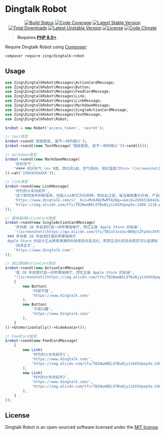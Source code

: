 # Dingtalk Robot
<p align="center">
<a href="https://github.com/zingimmick/dingtalk-robot/actions"><img src="https://github.com/zingimmick/dingtalk-robot/workflows/tests/badge.svg" alt="Build Status"></a>
<a href="https://codecov.io/gh/zingimmick/dingtalk-robot"><img src="https://codecov.io/gh/zingimmick/dingtalk-robot/branch/master/graph/badge.svg" alt="Code Coverage" /></a>
<a href="https://packagist.org/packages/zing/dingtalk-robot"><img src="https://poser.pugx.org/zing/dingtalk-robot/v/stable.svg" alt="Latest Stable Version"></a>
<a href="https://packagist.org/packages/zing/dingtalk-robot"><img src="https://poser.pugx.org/zing/dingtalk-robot/downloads" alt="Total Downloads"></a>
<a href="https://packagist.org/packages/zing/dingtalk-robot"><img src="https://poser.pugx.org/zing/dingtalk-robot/v/unstable.svg" alt="Latest Unstable Version"></a>
<a href="https://packagist.org/packages/zing/dingtalk-robot"><img src="https://poser.pugx.org/zing/dingtalk-robot/license" alt="License"></a>
<a href="https://codeclimate.com/github/zingimmick/dingtalk-robot/maintainability"><img src="https://api.codeclimate.com/v1/badges/1e97924fa1f2241f5a77/maintainability" alt="Code Climate" /></a>
</p>

> **Requires [PHP 8.0+](https://php.net/releases/)**

Require Dingtalk Robot using [Composer](https://getcomposer.org):

```bash
composer require zing/dingtalk-robot
```

## Usage

```php
use Zing\DingtalkRobot\Messages\ActionCardMessage;
use Zing\DingtalkRobot\Messages\Button;
use Zing\DingtalkRobot\Messages\FeedCardMessage;
use Zing\DingtalkRobot\Messages\Link;
use Zing\DingtalkRobot\Messages\LinkMessage;
use Zing\DingtalkRobot\Messages\MarkdownMessage;
use Zing\DingtalkRobot\Messages\SingleActionCardMessage;
use Zing\DingtalkRobot\Messages\TextMessage;
use Zing\DingtalkRobot\Robot;

$robot = new Robot('access_token', 'secret');

// text类型
$robot->send('我就是我, 是不一样的烟火');
$robot->send((new TextMessage('我就是我, 是不一样的烟火'))->atAll());

// markdown类型
$robot->send((new MarkdownMessage(
    '杭州天气',
    "#### 杭州天气 \n> 9度，西北风1级，空气良89，相对温度73%\n> ![screenshot](https://img.alicdn.com/tfs/TB1NwmBEL9TBuNjy1zbXXXpepXa-2400-1218.png)\n> ###### 10点20分发布 [天气](https://www.dingtalk.com) \n"
))->at('150XXXXXXXX'));

// link类型
$robot->send(new LinkMessage(
    '时代的火车向前开',
    '这个即将发布的新版本，创始人xx称它为红树林。而在此之前，每当面临重大升级，产品经理们都会取一个应景的代号，这一次，为什么是红树林',
    'https://www.dingtalk.com/s?__biz=MzA4NjMwMTA2Ng==&mid=2650316842&idx=1&sn=60da3ea2b29f1dcc43a7c8e4a7c97a16&scene=2&srcid=09189AnRJEdIiWVaKltFzNTw&from=timeline&isappinstalled=0&key=&ascene=2&uin=&devicetype=android-23&version=26031933&nettype=WIFI',
    'https://img.alicdn.com/tfs/TB1NwmBEL9TBuNjy1zbXXXpepXa-2400-1218.png'
));

// 整体跳转ActionCard类型
$robot->send(new SingleActionCardMessage(
    '乔布斯 20 年前想打造一间苹果咖啡厅，而它正是 Apple Store 的前身',
    '![screenshot](https://gw.alicdn.com/tfs/TB1ut3xxbsrBKNjSZFpXXcXhFXa-846-786.png)
 ### 乔布斯 20 年前想打造的苹果咖啡厅
 Apple Store 的设计正从原来满满的科技感走向生活化，而其生活化的走向其实可以追溯到 20 年前苹果一个建立咖啡馆的计划',
    '阅读全文',
    'https://www.dingtalk.com/'
));

// 独立跳转ActionCard类型
$robot->send((new ActionCardMessage(
    '我 20 年前想打造一间苹果咖啡厅，而它正是 Apple Store 的前身',
    "![screenshot](https://img.alicdn.com/tfs/TB1NwmBEL9TBuNjy1zbXXXpepXa-2400-1218.png) \n\n #### 乔布斯 20 年前想打造的苹果咖啡厅 \n\n Apple Store 的设计正从原来满满的科技感走向生活化，而其生活化的走向其实可以追溯到 20 年前苹果一个建立咖啡馆的计划",
    [
        new Button(
            '内容不错',
            'https://www.dingtalk.com/'
        ),
        new Button(
            '不感兴趣',
            'https://www.dingtalk.com/'
        ),
    ]
))->btnHorizontally()->hideAvatar());

// FeedCard类型
$robot->send(new FeedCardMessage(
    [
        new Link(
            '时代的火车向前开1',
            'https://www.dingtalk.com/',
            'https://img.alicdn.com/tfs/TB1NwmBEL9TBuNjy1zbXXXpepXa-2400-1218.png'
        ),
        new Link(
            '时代的火车向前开2',
            'https://www.dingtalk.com/',
            'https://img.alicdn.com/tfs/TB1NwmBEL9TBuNjy1zbXXXpepXa-2400-1218.png'
        ),
    ]
));
```

## License

Dingtalk Robot is an open-sourced software licensed under the [MIT license](LICENSE).
